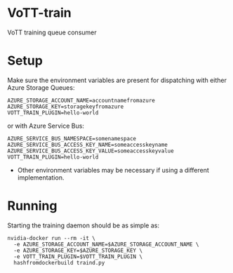 # VoTT-train
VoTT training queue consumer

# Setup
Make sure the environment variables are present for dispatching with either Azure Storage Queues:

```
AZURE_STORAGE_ACCOUNT_NAME=accountnamefromazure
AZURE_STORAGE_KEY=storagekeyfromazure
VOTT_TRAIN_PLUGIN=hello-world
```

or with Azure Service Bus:

```
AZURE_SERVICE_BUS_NAMESPACE=somenamespace
AZURE_SERVICE_BUS_ACCESS_KEY_NAME=someaccesskeyname
AZURE_SERVICE_BUS_ACCESS_KEY_VALUE=someaccesskeyvalue
VOTT_TRAIN_PLUGIN=hello-world
```

* Other environment variables may be necessary if using a different implementation.

# Running
Starting the training daemon should be as simple as:

```
nvidia-docker run --rm -it \
  -e AZURE_STORAGE_ACCOUNT_NAME=$AZURE_STORAGE_ACCOUNT_NAME \
  -e AZURE_STORAGE_KEY=$AZURE_STORAGE_KEY \
  -e VOTT_TRAIN_PLUGIN=$VOTT_TRAIN_PLUGIN \
  hashfromdockerbuild traind.py
```
